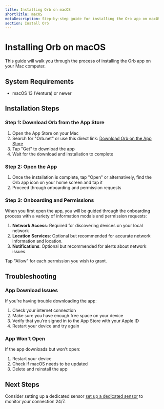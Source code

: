 ```yaml
---
title: Installing Orb on macOS
shortTitle: macOS
metaDescription: Step-by-step guide for installing the Orb app on macOS
section: Install Orb
---
```


# Installing Orb on macOS

This guide will walk you through the process of installing the Orb app on your Mac computer.

## System Requirements

- macOS 13 (Ventura) or newer

## Installation Steps

### Step 1: Download Orb from the App Store

1. Open the App Store on your Mac
2. Search for "Orb.net" or use this direct link: [Download Orb on the App Store](https://apps.apple.com/us/app/orb-net/id6477840170)
3. Tap "Get" to download the app
4. Wait for the download and installation to complete

### Step 2: Open the App

1. Once the installation is complete, tap "Open" or alternatively, find the Orb app icon on your home screen and tap it
2. Proceed through onboarding and permission requests

### Step 3: Onboarding and Permissions

When you first open the app, you will be guided through the onboarding process with a variety of information modals and permission requests:

1. **Network Access**: Required for discovering devices on your local network
2. **Location Services**: Optional but recommended for accurate network information and location.
3. **Notifications**: Optional but recommended for alerts about network issues

Tap "Allow" for each permission you wish to grant.

## Troubleshooting

### App Download Issues

If you're having trouble downloading the app:

1. Check your internet connection
2. Make sure you have enough free space on your device
3. Verify that you're signed in to the App Store with your Apple ID
4. Restart your device and try again

### App Won't Open

If the app downloads but won't open:

1. Restart your device
2. Check if macOS needs to be updated
3. Delete and reinstall the app

## Next Steps

Consider setting up a dedicated sensor [set up a dedicated sensor](/docs/setup-sensor) to monitor your connection 24/7.
